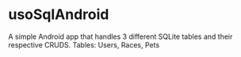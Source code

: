 # usoSqlAndroid
A simple Android app that handles 3 different SQLite tables and their respective CRUDS.
Tables:
Users, Races, Pets
